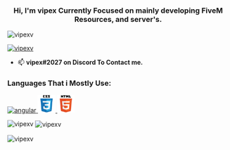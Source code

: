 <h3 align="center">Hi, I'm vipex Currently Focused on mainly developing FiveM Resources, and server's.</h3>

<p align="left"> <img src="https://komarev.com/ghpvc/?username=vipexv&label=Profile%20views&color=0e75b6&style=flat" alt="vipexv" /> </p>

<p align="left"> <a href="https://github.com/ryo-ma/github-profile-trophy"><img src="https://github-profile-trophy.vercel.app/?username=vipexv" alt="vipexv" /></a> </p>

- 📫 **vipex#2027 on Discord To Contact me.**


<h3 align="left">Languages That i Mostly Use:</h3>
<p align="left"> <a href="https://www.lua.org/" target="_blank" rel="noreferrer"> <img src="https://cdn.discordapp.com/attachments/839129248265666589/1060993145418027098/Lua-Logo.svg.png" alt="angular" width="40" height="40"/> </a> <a href="https://www.w3schools.com/css/" target="_blank" rel="noreferrer"> <img src="https://raw.githubusercontent.com/devicons/devicon/master/icons/css3/css3-original-wordmark.svg" alt="css3" width="40" height="40"/> </a> <a href="https://www.w3.org/html/" target="_blank" rel="noreferrer"> <img src="https://raw.githubusercontent.com/devicons/devicon/master/icons/html5/html5-original-wordmark.svg" alt="html5" width="40" height="40"/> </a> </p>

<p><img align="left" src="https://github-readme-stats.vercel.app/api/top-langs?username=vipexv&show_icons=true&locale=en&layout=compact" alt="vipexv" /></p>

<p>&nbsp;<img align="center" src="https://github-readme-stats.vercel.app/api?username=vipexv&show_icons=true&locale=en" alt="vipexv" /></p>

<p><img align="center" src="https://github-readme-streak-stats.herokuapp.com/?user=vipexv&" alt="vipexv" /></p>

